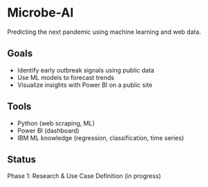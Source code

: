 # Microbe-AI

Predicting the next pandemic using machine learning and web data.

## Goals
- Identify early outbreak signals using public data
- Use ML models to forecast trends
- Visualize insights with Power BI on a public site

## Tools
- Python (web scraping, ML)
- Power BI (dashboard)
- IBM ML knowledge (regression, classification, time series)

## Status
Phase 1: Research & Use Case Definition (in progress)
